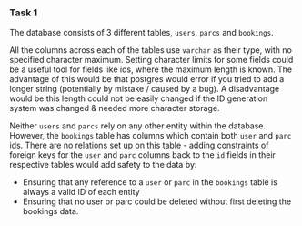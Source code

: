### Task 1

The database consists of 3 different tables, `users`, `parcs` and `bookings`. 

All the columns across each of the tables use `varchar` as their type, with no specified character maximum. Setting character limits for some fields could be a useful tool for fields like ids, where the maximum length is known. The advantage of this would be that postgres would error if you tried to add a longer string (potentially by mistake / caused by a bug). A disadvantage would be this length could not be easily changed if the ID generation system was changed & needed more character storage.

Neither `users` and `parcs` rely on any other entity within the database. However, the `bookings` table has columns which contain both `user` and `parc` ids. There are no relations set up on this table - adding constraints of foreign keys for the `user` and `parc` columns back to the `id` fields in their respective tables would add safety to the data by:
- Ensuring that any reference to a `user` or `parc` in the `bookings` table is always a valid ID of each entity
- Ensuring that no user or parc could be deleted without first deleting the bookings data.
